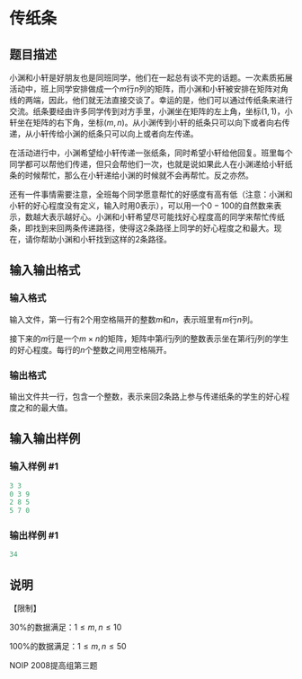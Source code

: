 # 传纸条

## 题目描述

小渊和小轩是好朋友也是同班同学，他们在一起总有谈不完的话题。一次素质拓展活动中，班上同学安排做成一个$m$行$n$列的矩阵，而小渊和小轩被安排在矩阵对角线的两端，因此，他们就无法直接交谈了。幸运的是，他们可以通过传纸条来进行交流。纸条要经由许多同学传到对方手里，小渊坐在矩阵的左上角，坐标$(1,1$)，小轩坐在矩阵的右下角，坐标$(m,n)$。从小渊传到小轩的纸条只可以向下或者向右传递，从小轩传给小渊的纸条只可以向上或者向左传递。

在活动进行中，小渊希望给小轩传递一张纸条，同时希望小轩给他回复。班里每个同学都可以帮他们传递，但只会帮他们一次，也就是说如果此人在小渊递给小轩纸条的时候帮忙，那么在小轩递给小渊的时候就不会再帮忙。反之亦然。

还有一件事情需要注意，全班每个同学愿意帮忙的好感度有高有低（注意：小渊和小轩的好心程度没有定义，输入时用$0$表示），可以用一个$0-100$的自然数来表示，数越大表示越好心。小渊和小轩希望尽可能找好心程度高的同学来帮忙传纸条，即找到来回两条传递路径，使得这$2$条路径上同学的好心程度之和最大。现在，请你帮助小渊和小轩找到这样的$2$条路径。

## 输入输出格式

### 输入格式

输入文件，第一行有$2$个用空格隔开的整数$m$和$n$，表示班里有$m$行$n$列。

接下来的$m$行是一个$m \times n$的矩阵，矩阵中第$i$行$j$列的整数表示坐在第$i$行$j$列的学生的好心程度。每行的$n$个整数之间用空格隔开。

### 输出格式

输出文件共一行，包含一个整数，表示来回$2$条路上参与传递纸条的学生的好心程度之和的最大值。

## 输入输出样例

### 输入样例 #1

```cpp
3 3
0 3 9
2 8 5
5 7 0

```
### 输出样例 #1

```cpp
34
```


## 说明

【限制】

30%的数据满足：$1 \le m,n \le 10$

100%的数据满足：$1 \le m,n \le 50$

NOIP 2008提高组第三题

